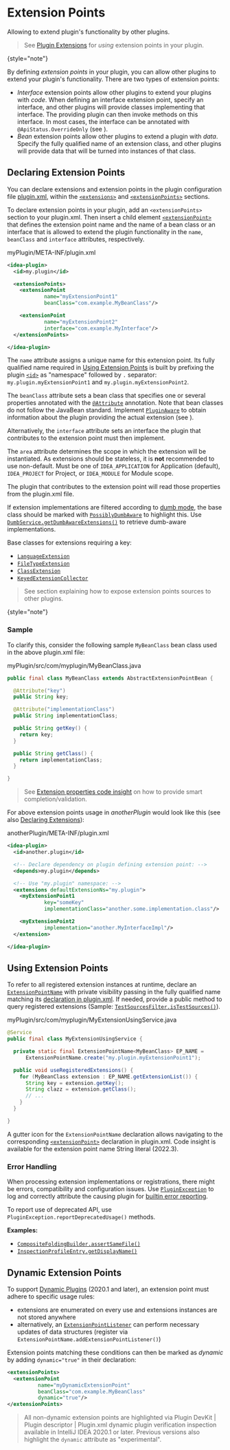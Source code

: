 <!-- Copyright 2000-2024 JetBrains s.r.o. and contributors. Use of this source code is governed by the Apache 2.0 license. -->

# Extension Points

<link-summary>Allowing to extend plugin's functionality by other plugins.</link-summary>

> See [Plugin Extensions](plugin_extensions.md) for _using_ extension points in your plugin.
>
{style="note"}

By defining _extension points_ in your plugin, you can allow other plugins to extend your plugin's functionality.
There are two types of extension points:

* _Interface_ extension points allow other plugins to extend your plugins with _code_.
  When defining an interface extension point, specify an interface, and other plugins will provide classes implementing that interface.
  The providing plugin can then invoke methods on this interface.
  In most cases, the interface can be annotated with `@ApiStatus.OverrideOnly` (see [](verifying_plugin_compatibility.md#override-only-api)).
* _Bean_ extension points allow other plugins to extend a plugin with _data_.
  Specify the fully qualified name of an extension class, and other plugins will provide data that will be turned into instances of that class.

## Declaring Extension Points

You can declare extensions and extension points in the plugin configuration file <path>[plugin.xml](plugin_configuration_file.md)</path>, within the [`<extensions>`](plugin_configuration_file.md#idea-plugin__extensions) and [`<extensionPoints>`](plugin_configuration_file.md#idea-plugin__extensionPoints) sections.

To declare extension points in your plugin, add an `<extensionPoints>` section to your <path>plugin.xml</path>.
Then insert a child element [`<extensionPoint>`](plugin_configuration_file.md#idea-plugin__extensionPoints__extensionPoint) that defines the extension point name and the name of a bean class or an interface that is allowed to extend the plugin functionality in the `name`, `beanClass` and `interface` attributes, respectively.

<path>myPlugin/META-INF/plugin.xml</path>

```xml
<idea-plugin>
  <id>my.plugin</id>

  <extensionPoints>
    <extensionPoint
            name="myExtensionPoint1"
            beanClass="com.example.MyBeanClass"/>

    <extensionPoint
            name="myExtensionPoint2"
            interface="com.example.MyInterface"/>
  </extensionPoints>

</idea-plugin>
```

The `name` attribute assigns a unique name for this extension point.
Its fully qualified name required in [Using Extension Points](#using-extension-points) is built by prefixing the plugin [`<id>`](plugin_configuration_file.md#idea-plugin__id) as "namespace" followed by `.` separator: `my.plugin.myExtensionPoint1` and `my.plugin.myExtensionPoint2`.

The `beanClass` attribute sets a bean class that specifies one or several properties annotated with the [`@Attribute`](%gh-ic%/platform/util/src/com/intellij/util/xmlb/annotations/Attribute.java) annotation.
Note that bean classes do not follow the JavaBean standard.
Implement [`PluginAware`](%gh-ic%/platform/extensions/src/com/intellij/openapi/extensions/PluginAware.java) to obtain information about the plugin providing the actual extension (see [](#error-handling)).

Alternatively, the `interface` attribute sets an interface the plugin that contributes to the extension point must then implement.

The `area` attribute determines the scope in which the extension will be instantiated.
As extensions should be stateless, it is **not** recommended to use non-default.
Must be one of `IDEA_APPLICATION` for Application (default), `IDEA_PROJECT` for Project, or `IDEA_MODULE` for Module scope.

The plugin that contributes to the extension point will read those properties from the <path>plugin.xml</path> file.

If extension implementations are filtered according to [dumb mode](indexing_and_psi_stubs.md#dumb-mode), the base class should be
marked with [`PossiblyDumbAware`](%gh-ic%/platform/core-api/src/com/intellij/openapi/project/PossiblyDumbAware.java) to highlight this.
Use [`DumbService.getDumbAwareExtensions()`](%gh-ic%/platform/core-api/src/com/intellij/openapi/project/DumbService.kt) to retrieve dumb-aware implementations.

Base classes for extensions requiring a key:

- [`LanguageExtension`](%gh-ic%/platform/core-api/src/com/intellij/lang/LanguageExtension.java)
- [`FileTypeExtension`](%gh-ic%/platform/core-api/src/com/intellij/openapi/fileTypes/FileTypeExtension.java)
- [`ClassExtension`](%gh-ic%/platform/core-api/src/com/intellij/openapi/util/ClassExtension.java)
- [`KeyedExtensionCollector`](%gh-ic%/platform/core-api/src/com/intellij/openapi/util/KeyedExtensionCollector.java)

> See [](bundling_plugin_openapi_sources.md) section explaining how to expose extension points sources to other plugins.
>
{style="note"}

### Sample

To clarify this, consider the following sample `MyBeanClass` bean class used in the above <path>plugin.xml</path> file:

<path>myPlugin/src/com/myplugin/MyBeanClass.java</path>

```java
public final class MyBeanClass extends AbstractExtensionPointBean {

  @Attribute("key")
  public String key;

  @Attribute("implementationClass")
  public String implementationClass;

  public String getKey() {
    return key;
  }

  public String getClass() {
    return implementationClass;
  }

}
```

> See [Extension properties code insight](plugin_extensions.md#extension-properties-code-insight) on how to provide smart completion/validation.
>

For above extension points usage in _anotherPlugin_ would look like this (see also [Declaring Extensions](plugin_extensions.md#declaring-extensions)):

<path>anotherPlugin/META-INF/plugin.xml</path>

```xml
<idea-plugin>
  <id>another.plugin</id>

  <!-- Declare dependency on plugin defining extension point: -->
  <depends>my.plugin</depends>

  <!-- Use "my.plugin" namespace: -->
  <extensions defaultExtensionNs="my.plugin">
    <myExtensionPoint1
            key="someKey"
            implementationClass="another.some.implementation.class"/>

    <myExtensionPoint2
            implementation="another.MyInterfaceImpl"/>
  </extension>

</idea-plugin>
```

## Using Extension Points

To refer to all registered extension instances at runtime, declare an [`ExtensionPointName`](%gh-ic%/platform/extensions/src/com/intellij/openapi/extensions/ExtensionPointName.kt) with private visibility passing in the fully qualified name matching its [declaration in plugin.xml](#declaring-extension-points).
If needed, provide a public method to query registered extensions (Sample: [`TestSourcesFilter.isTestSources()`](%gh-ic%/platform/projectModel-api/src/com/intellij/openapi/roots/TestSourcesFilter.java)).

<path>myPlugin/src/com/myplugin/MyExtensionUsingService.java</path>

```java
@Service
public final class MyExtensionUsingService {

  private static final ExtensionPointName<MyBeanClass> EP_NAME =
      ExtensionPointName.create("my.plugin.myExtensionPoint1");

  public void useRegisteredExtensions() {
    for (MyBeanClass extension : EP_NAME.getExtensionList()) {
      String key = extension.getKey();
      String clazz = extension.getClass();
      // ...
    }
  }

}
```

A gutter icon for the `ExtensionPointName` declaration allows navigating to the corresponding [`<extensionPoint>`](plugin_configuration_file.md#idea-plugin__extensionPoints__extensionPoint) declaration in <path>plugin.xml</path>.
Code insight is available for the extension point name String literal (2022.3).

### Error Handling

When processing extension implementations or registrations, there might be errors, compatibility and configuration issues.
Use [`PluginException`](%gh-ic%/platform/core-api/src/com/intellij/diagnostic/PluginException.java) to log and correctly attribute the causing plugin for
[builtin error reporting](ide_infrastructure.md#error-reporting).

To report use of deprecated API, use `PluginException.reportDeprecatedUsage()` methods.

**Examples:**
- [`CompositeFoldingBuilder.assertSameFile()`](%gh-ic%/platform/core-api/src/com/intellij/lang/folding/CompositeFoldingBuilder.java)
- [`InspectionProfileEntry.getDisplayName()`](%gh-ic%/platform/analysis-api/src/com/intellij/codeInspection/InspectionProfileEntry.java)

## Dynamic Extension Points

To support [Dynamic Plugins](dynamic_plugins.md) (2020.1 and later), an extension point must adhere to specific usage rules:

- extensions are enumerated on every use and extensions instances are not stored anywhere
- alternatively, an [`ExtensionPointListener`](%gh-ic%/platform/extensions/src/com/intellij/openapi/extensions/ExtensionPointListener.kt) can perform necessary updates of data structures (register via `ExtensionPointName.addExtensionPointListener()`)

Extension points matching these conditions can then be marked as _dynamic_ by adding `dynamic="true"` in their declaration:

```xml
<extensionPoints>
  <extensionPoint
          name="myDynamicExtensionPoint"
          beanClass="com.example.MyBeanClass"
          dynamic="true"/>
</extensionPoints>
```

> All non-dynamic extension points are highlighted via <control>Plugin DevKit | Plugin descriptor | Plugin.xml dynamic plugin verification</control> inspection available in IntelliJ IDEA 2020.1 or later.
> Previous versions also highlight the `dynamic` attribute as "experimental".
